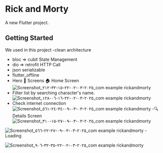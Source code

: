 # Rick and Morty

A new Flutter project.

## Getting Started
We used in this project
-clean architecture
- bloc => cubit State Management
- dio => retrofit HTTP  Call
- json serializable
- flutter_offline
- Hero
📱 Screens
🏠 Home Screen
![Screenshot_٢٠٢٥-٠٣-٠٢-٢٢-١٥-٣٢-٢١٢_com example rickandmorty](https://github.com/user-attachments/assets/2aba1fee-20fd-463c-9ba8-1801d0625686)
- Filter list by searching character's name.
![Screenshot_٢٠٢٥-٠٣-٠٢-٢٢-١٦-٠٦-١٢٨_com example rickandmorty](https://github.com/user-attachments/assets/db3456e4-4184-40bf-b3a0-1f7420d776af)
- Check internet connection
![Screenshot_٢٠٢٥-٠٣-٠٣-٠٩-٣٤-٢٤-٥٦١_com example rickandmorty](https://github.com/user-attachments/assets/63b6bb93-74b5-4d3a-875b-ee1385642300)
-🔍 Details Screen
![Screenshot_٢٠٢٥-٠٣-٠٣-٠٩-٢٧-١٥-٣١٠_com example rickandmorty](https://github.com/user-attachments/assets/f88f6f32-6cb5-4fac-b919-915cdc5a7ebd)

![Screenshot_٢٠٢٥-٠٣-٠٣-٠٩-٢٧-٢٢-٥٦٦_com example rickandmorty](https://github.com/user-attachments/assets/bd9d51cf-926f-43d9-8480-8fa11b711c1b)
-Loading 

![Screenshot_٢٠٢٥-٠٣-٠٢-٢٢-٣٥-٣٢-٩٠٦_com example rickandmorty](https://github.com/user-attachments/assets/0559f577-fbe8-46c2-bbad-0bcad4ecb80a)
